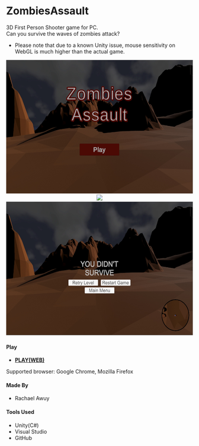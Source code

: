# ZombiesAssault
3D First Person Shooter game for PC. <br />
Can you survive the waves of zombies attack?
* Please note that due to a known Unity issue, mouse sensitivity on WebGL is much higher than the actual game.

<p align="center">
<img src="/ZombiesAssault/Zombies Assault Menu.jpg" height=360px />
<img src="/ZombiesAssault/Zombies Assault gameplay.gif" height=360px />
<img src="/ZombiesAssault/Game Over.jpg" height=360px />
</p>

#### Play
<ul>
  <li><strong><a href="https://rachaelawuy.github.io/ZombiesAssault/index.html" target="_blank" rel="noopener noreferrer">PLAY(WEB)</a></strong></li>
</ul>
Supported browser: Google Chrome, Mozilla Firefox

<!-- #### Controls
Drag the circle and adjust the angle to launch the bird --> 

#### Made By
<ul>
  <li>Rachael Awuy</li>
</ul>

#### Tools Used
<ul>
  <li>Unity(C#)</li>
  <li>Visual Studio</li>
  <li>GitHub</li>
</ul>
